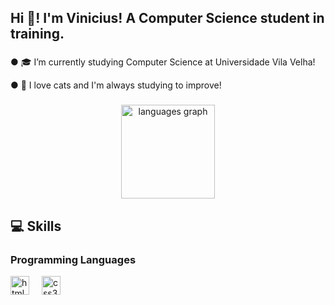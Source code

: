 <h2 align="left">Hi 👋! I'm Vinicius! A Computer Science student in training.</h2>

###

<p align="left"> ● 🎓 I’m currently studying Computer Science at Universidade Vila Velha!</p>
<p align="left"> ● 🌱 I love cats and I'm always studying to improve!</p>

###

<div align="center">
  <img src="https://github-readme-stats.vercel.app/api/top-langs?username=vcoutinho8&locale=en&hide_title=false&layout=compact&card_width=320&langs_count=5&theme=Tokyo Night&hide_border=false" height="150" alt="languages graph"  />
</div>

###
## 💻 Skills
<!-- Skills: Programming Languages -->
  <div style="flex-basis: 48%;">
    <h3>Programming Languages</h3>
<div align="left">
  <img src="https://cdn.jsdelivr.net/gh/devicons/devicon/icons/html5/html5-original.svg" height="30" alt="html5 logo"  />
  <img width="12" />
  <img src="https://cdn.jsdelivr.net/gh/devicons/devicon/icons/css3/css3-original.svg" height="30" alt="css3 logo"  />
</div>

###

